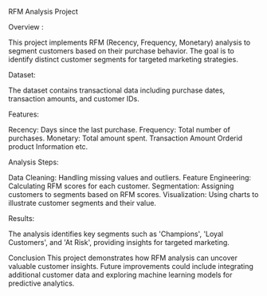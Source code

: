 RFM Analysis Project

Overview :

This project implements RFM (Recency, Frequency, Monetary) analysis to segment customers based on their purchase behavior.
The goal is to identify distinct customer segments for targeted marketing strategies.

Dataset:

The dataset contains transactional data including purchase dates, transaction amounts, and customer IDs.

Features:

Recency: Days since the last purchase.
Frequency: Total number of purchases.
Monetary: Total amount spent.
Transaction Amount
Orderid
product Information 
etc.

Analysis Steps: 

Data Cleaning: Handling missing values and outliers.
Feature Engineering: Calculating RFM scores for each customer.
Segmentation: Assigning customers to segments based on RFM scores.
Visualization: Using charts to illustrate customer segments and their value.

Results:

The analysis identifies key segments such as 'Champions', 'Loyal Customers', and 'At Risk', providing insights for targeted marketing.

Conclusion
This project demonstrates how RFM analysis can uncover valuable customer insights. 
Future improvements could include integrating additional customer data and exploring machine learning models for predictive analytics.

